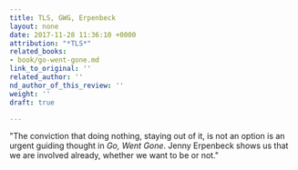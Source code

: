 ```yaml
---
title: TLS, GWG, Erpenbeck
layout: none
date: 2017-11-28 11:36:10 +0000
attribution: "*TLS*"
related_books:
- book/go-went-gone.md
link_to_original: ''
related_author: ''
nd_author_of_this_review: ''
weight: ''
draft: true

---
```

  
"The conviction that doing nothing, staying out of it, is not an option is an urgent guiding thought in _Go, Went Gone_. Jenny Erpenbeck shows us that we are involved already, whether we want to be or not."